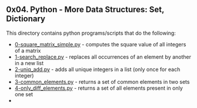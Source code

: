 ## 0x04. Python - More Data Structures: Set, Dictionary
This directory contains python programs/scripts that do the following:
- [0-square_matrix_simple.py](0-square_matrix_simple.py) - computes the square value of all integers of a matrix
- [1-search_replace.py](1-search_replace.py) - replaces all occurrences of an element by another in a new list
- [2-uniq_add.py](2-uniq_add.py) - adds all unique integers in a list (only once for each integer)
- [3-common_elements.py](3-common_elements.py) - returns a set of common elements in two sets
- [4-only_diff_elements.py](4-only_diff_elements.py) - returns a set of all elements present in only one set
- 